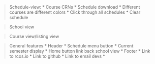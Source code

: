 > Schedule-view:
	* Course CRNs
	* Schedule download
	* Different courses are different colors
	* Click through all schedules
	* Clear schedule

> School view

> Course view/listing view

> General features
	* Header
		* Schedule menu button
		* Current semester display
		* Home button link back school view
	* Footer
		* Link to rcos.io
		* Link to github
		* Link to email devs
		* 

